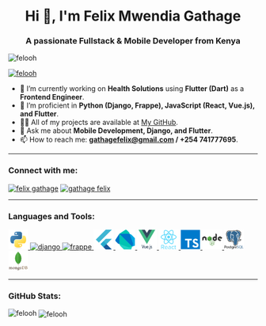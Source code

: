 <h1 align="center">Hi 👋, I'm Felix Mwendia Gathage</h1>
<h3 align="center">A passionate Fullstack & Mobile Developer from Kenya</h3>

<p align="left"> <img src="https://komarev.com/ghpvc/?username=felooh&label=Profile%20views&color=0e75b6&style=flat" alt="felooh" /> </p>

<p align="left"> <a href="https://github.com/ryo-ma/github-profile-trophy"><img src="https://github-profile-trophy.vercel.app/?username=felooh" alt="felooh" /></a> </p>

- 🔭 I’m currently working on **Health Solutions** using **Flutter (Dart)** as a **Frontend Engineer**.
- 🌱 I’m proficient in **Python (Django, Frappe), JavaScript (React, Vue.js), and Flutter**.
- 👨‍💻 All of my projects are available at [My GitHub](https://github.com/felooh).
- 💬 Ask me about **Mobile Development, Django, and Flutter**.
- 📫 How to reach me: **gathagefelix@gmail.com / +254 741777695**.

---

### Connect with me:
<p align="left">
<a href="https://linkedin.com/in/felixgathage" target="blank"><img align="center" src="https://raw.githubusercontent.com/rahuldkjain/github-profile-readme-generator/master/src/images/icons/Social/linked-in-alt.svg" alt="felix gathage" height="30" width="40" /></a>
<a href="https://fb.com/gathagefelix" target="blank"><img align="center" src="https://raw.githubusercontent.com/rahuldkjain/github-profile-readme-generator/master/src/images/icons/Social/facebook.svg" alt="gathage felix" height="30" width="40" /></a>
</p>

---

### Languages and Tools:
<p align="left">
  <a href="https://www.python.org" target="_blank"> <img src="https://raw.githubusercontent.com/devicons/devicon/master/icons/python/python-original.svg" alt="python" width="40" height="40"/> </a>
  <a href="https://www.djangoproject.com/" target="_blank"> <img src="https://cdn.worldvectorlogo.com/logos/django.svg" alt="django" width="40" height="40"/> </a>
  <a href="https://frappeframework.com/" target="_blank"> <img src="https://raw.githubusercontent.com/frappe/design/master/logos/frappe-framework-logo.svg" alt="frappe" width="40" height="40"/> </a>
  <a href="https://flutter.dev/" target="_blank"> <img src="https://raw.githubusercontent.com/devicons/devicon/master/icons/flutter/flutter-original.svg" alt="flutter" width="40" height="40"/> </a>
  <a href="https://dart.dev/" target="_blank"> <img src="https://raw.githubusercontent.com/devicons/devicon/master/icons/dart/dart-original.svg" alt="dart" width="40" height="40"/> </a>
  <a href="https://vuejs.org/" target="_blank"> <img src="https://raw.githubusercontent.com/devicons/devicon/master/icons/vuejs/vuejs-original-wordmark.svg" alt="vuejs" width="40" height="40"/> </a>
  <a href="https://reactjs.org/" target="_blank"> <img src="https://raw.githubusercontent.com/devicons/devicon/master/icons/react/react-original-wordmark.svg" alt="react" width="40" height="40"/> </a>
  <a href="https://www.typescriptlang.org/" target="_blank"> <img src="https://raw.githubusercontent.com/devicons/devicon/master/icons/typescript/typescript-original.svg" alt="typescript" width="40" height="40"/> </a>
  <a href="https://nodejs.org/" target="_blank"> <img src="https://raw.githubusercontent.com/devicons/devicon/master/icons/nodejs/nodejs-original-wordmark.svg" alt="nodejs" width="40" height="40"/> </a>
  <a href="https://www.postgresql.org" target="_blank"> <img src="https://raw.githubusercontent.com/devicons/devicon/master/icons/postgresql/postgresql-original-wordmark.svg" alt="postgresql" width="40" height="40"/> </a>
  <a href="https://www.mongodb.com/" target="_blank"> <img src="https://raw.githubusercontent.com/devicons/devicon/master/icons/mongodb/mongodb-original-wordmark.svg" alt="mongodb" width="40" height="40"/> </a>
</p>

---

### GitHub Stats:
<p><img align="left" src="https://github-readme-stats.vercel.app/api/top-langs?username=felooh&show_icons=true&locale=en&layout=compact" alt="felooh" /></p>

<p>&nbsp;<img align="center" src="https://github-readme-stats.vercel.app/api?username=felooh&show_icons=true&locale=en" alt="felooh" /></p>
